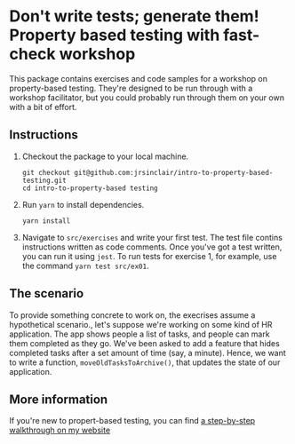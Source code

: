 # Don't write tests; generate them! Property based testing with fast-check workshop

This package contains exercises and code samples for a workshop on property-based testing. They're designed to be run through with a workshop facilitator, but you could probably run through them on your own with a bit of effort.

## Instructions

1. Checkout the package to your local machine.

   ```
   git checkout git@github.com:jrsinclair/intro-to-property-based-testing.git
   cd intro-to-property-based testing
   ```

2. Run `yarn` to install dependencies.

    ```
    yarn install
    ```

3. Navigate to `src/exercises` and write your first test. The test file contins instructions written as code comments. Once you've got a test written, you can run it using `jest`. To run tests for exercise 1, for example, use the command `yarn test src/ex01`.

## The scenario

To provide something concrete to work on, the execrises assume a hypothetical scenario., let's suppose we're working on some kind of HR application. The app shows people a list of tasks, and people can mark them completed as they go. We've been asked to add a feature that hides completed tasks after a set amount of time (say, a minute). Hence, we want to write a function, `moveOldTasksToArchive()`, that updates the state of our application.

## More information

If you're new to propert-based testing, you can find [a step-by-step walkthrough on my website](https://jrsinclair.com/articles/2021/how-to-get-started-with-property-based-testing-in-javascript-with-fast-check/)